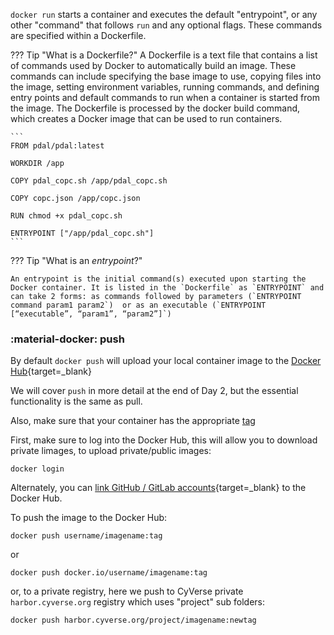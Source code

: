 `docker run` starts a container and executes the default "entrypoint", or any other "command" that follows `run` and any optional flags. These commands are specified within a Dockerfile. 

??? Tip "What is a Dockerfile?"
    A Dockerfile is a text file that contains a list of commands used by Docker to automatically build an image. These commands can include specifying the base image to use, copying files into the image, setting environment variables, running commands, and defining entry points and default commands to run when a container is started from the image. The Dockerfile is processed by the docker build command, which creates a Docker image that can be used to run containers.
    
    ```
    FROM pdal/pdal:latest

    WORKDIR /app

    COPY pdal_copc.sh /app/pdal_copc.sh

    COPY copc.json /app/copc.json

    RUN chmod +x pdal_copc.sh

    ENTRYPOINT ["/app/pdal_copc.sh"]
    ```

??? Tip "What is an *entrypoint*?"

    An entrypoint is the initial command(s) executed upon starting the Docker container. It is listed in the `Dockerfile` as `ENTRYPOINT` and can take 2 forms: as commands followed by parameters (`ENTRYPOINT command param1 param2`)  or as an executable (`ENTRYPOINT [“executable”, “param1”, “param2”]`)


### :material-docker: push

By default `docker push` will upload your local container image to the [Docker Hub](){target=_blank}

We will cover `push` in more detail at the end of Day 2, but the essential functionality is the same as pull.

Also, make sure that your container has the appropriate [tag](./intro.md#tag)

First, make sure to log into the Docker Hub, this will allow you to download private limages, to upload private/public images:

```
docker login
```

Alternately, you can [link GitHub / GitLab accounts](https://hub.docker.com/settings/linked-accounts){target=_blank} to the Docker Hub.

To push the image to the Docker Hub:

```
docker push username/imagename:tag 
```

or

```
docker push docker.io/username/imagename:tag
```
or, to a private registry, here we push to CyVerse private `harbor.cyverse.org` registry which uses "project" sub folders:

```
docker push harbor.cyverse.org/project/imagename:newtag 
```
